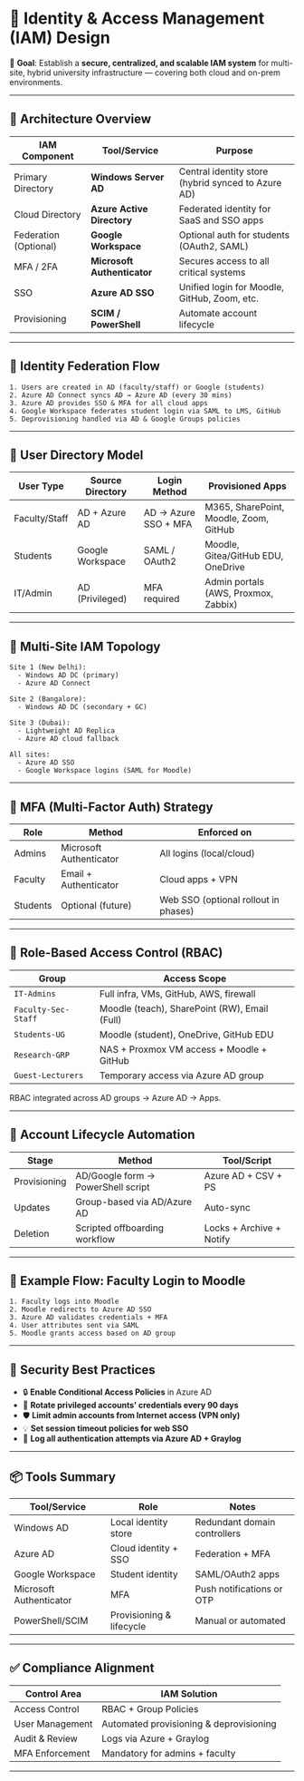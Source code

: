 # 🔐 **Identity & Access Management (IAM) Design**

🎯 **Goal**: Establish a **secure, centralized, and scalable IAM system** for multi-site, hybrid university infrastructure — covering both cloud and on-prem environments.

---

## 🧱 Architecture Overview

| IAM Component         | Tool/Service                | Purpose                                            |
| --------------------- | --------------------------- | -------------------------------------------------- |
| Primary Directory     | **Windows Server AD**       | Central identity store (hybrid synced to Azure AD) |
| Cloud Directory       | **Azure Active Directory**  | Federated identity for SaaS and SSO apps           |
| Federation (Optional) | **Google Workspace**        | Optional auth for students (OAuth2, SAML)          |
| MFA / 2FA             | **Microsoft Authenticator** | Secures access to all critical systems             |
| SSO                   | **Azure AD SSO**            | Unified login for Moodle, GitHub, Zoom, etc.       |
| Provisioning          | **SCIM / PowerShell**       | Automate account lifecycle                         |

---

## 🔄 Identity Federation Flow

```text
1. Users are created in AD (faculty/staff) or Google (students)
2. Azure AD Connect syncs AD → Azure AD (every 30 mins)
3. Azure AD provides SSO & MFA for all cloud apps
4. Google Workspace federates student login via SAML to LMS, GitHub
5. Deprovisioning handled via AD & Google Groups policies
```

---

## 👥 User Directory Model

| User Type     | Source Directory | Login Method         | Provisioned Apps                       |
| ------------- | ---------------- | -------------------- | -------------------------------------- |
| Faculty/Staff | AD + Azure AD    | AD → Azure SSO + MFA | M365, SharePoint, Moodle, Zoom, GitHub |
| Students      | Google Workspace | SAML / OAuth2        | Moodle, Gitea/GitHub EDU, OneDrive     |
| IT/Admin      | AD (Privileged)  | MFA required         | Admin portals (AWS, Proxmox, Zabbix)   |

---

## 🏢 Multi-Site IAM Topology

```text
Site 1 (New Delhi):
  - Windows AD DC (primary)
  - Azure AD Connect

Site 2 (Bangalore):
  - Windows AD DC (secondary + GC)

Site 3 (Dubai):
  - Lightweight AD Replica
  - Azure AD cloud fallback

All sites:
  - Azure AD SSO
  - Google Workspace logins (SAML for Moodle)
```

---

## 🔐 MFA (Multi-Factor Auth) Strategy

| Role     | Method                  | Enforced on                          |
| -------- | ----------------------- | ------------------------------------ |
| Admins   | Microsoft Authenticator | All logins (local/cloud)             |
| Faculty  | Email + Authenticator   | Cloud apps + VPN                     |
| Students | Optional (future)       | Web SSO (optional rollout in phases) |

---

## 🔑 Role-Based Access Control (RBAC)

| Group               | Access Scope                                  |
| ------------------- | --------------------------------------------- |
| `IT-Admins`         | Full infra, VMs, GitHub, AWS, firewall        |
| `Faculty-Sec-Staff` | Moodle (teach), SharePoint (RW), Email (Full) |
| `Students-UG`       | Moodle (student), OneDrive, GitHub EDU        |
| `Research-GRP`      | NAS + Proxmox VM access + Moodle + GitHub     |
| `Guest-Lecturers`   | Temporary access via Azure AD group           |

RBAC integrated across AD groups → Azure AD → Apps.

---

## 🔁 Account Lifecycle Automation

| Stage        | Method                             | Tool/Script              |
| ------------ | ---------------------------------- | ------------------------ |
| Provisioning | AD/Google form → PowerShell script | Azure AD + CSV + PS      |
| Updates      | Group-based via AD/Azure AD        | Auto-sync                |
| Deletion     | Scripted offboarding workflow      | Locks + Archive + Notify |

---

## 🧪 Example Flow: Faculty Login to Moodle

```text
1. Faculty logs into Moodle
2. Moodle redirects to Azure AD SSO
3. Azure AD validates credentials + MFA
4. User attributes sent via SAML
5. Moodle grants access based on AD group
```

---

## 🔐 Security Best Practices

* 🔒 **Enable Conditional Access Policies** in Azure AD
* 📅 **Rotate privileged accounts' credentials every 90 days**
* 🛡️ **Limit admin accounts from Internet access (VPN only)**
* 💡 **Set session timeout policies for web SSO**
* 📝 **Log all authentication attempts via Azure AD + Graylog**

---

## 📦 Tools Summary

| Tool/Service            | Role                     | Notes                        |
| ----------------------- | ------------------------ | ---------------------------- |
| Windows AD              | Local identity store     | Redundant domain controllers |
| Azure AD                | Cloud identity + SSO     | Federation + MFA             |
| Google Workspace        | Student identity         | SAML/OAuth2 apps             |
| Microsoft Authenticator | MFA                      | Push notifications or OTP    |
| PowerShell/SCIM         | Provisioning & lifecycle | Manual or automated          |

---

## ✅ Compliance Alignment

| Control Area    | IAM Solution                            |
| --------------- | --------------------------------------- |
| Access Control  | RBAC + Group Policies                   |
| User Management | Automated provisioning & deprovisioning |
| Audit & Review  | Logs via Azure + Graylog                |
| MFA Enforcement | Mandatory for admins + faculty          |

---
